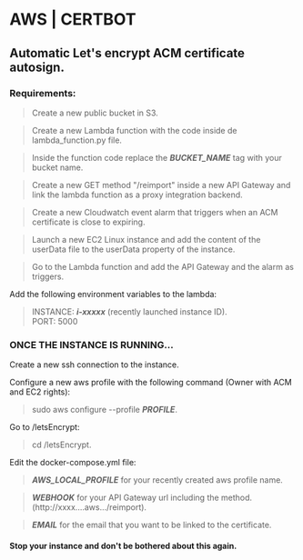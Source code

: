 <h1>AWS | CERTBOT</h1>

<h2>Automatic Let's encrypt ACM certificate autosign.</h2>

<h3>Requirements:</h3>

> Create a new public bucket in S3.

> Create a new Lambda function with the code inside de lambda_function.py file.

> Inside the function code replace the ***BUCKET_NAME*** tag with your bucket name.

> Create a new GET method "/reimport" inside a new API Gateway and link the lambda function as a proxy integration backend.

> Create a new Cloudwatch event alarm that triggers when an ACM certificate is close to expiring.

> Launch a new EC2 Linux instance and add the content of the userData file to the userData property of the instance.

> Go to the Lambda function and add the API Gateway and the alarm as triggers.

Add the following environment variables to the lambda:

> INSTANCE: ***i-xxxxx*** (recently launched instance ID).\
> PORT:     5000

<h3>ONCE THE INSTANCE IS RUNNING...</h3>

Create a new ssh connection to the instance.

Configure a new aws profile with the following command (Owner with ACM and EC2 rights):

> sudo aws configure --profile ***PROFILE***.

Go to /letsEncrypt:

> cd /letsEncrypt.

Edit the docker-compose.yml file:

> ***AWS_LOCAL_PROFILE*** for your recently created aws profile name.

> ***WEBHOOK*** for your API Gateway url including the method. (http://xxxx....aws.../reimport).

> ***EMAIL*** for the email that you want to be linked to the certificate.

<h4>Stop your instance and don't be bothered about this again.</h4>



